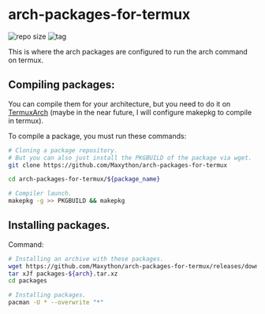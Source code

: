 # arch-packages-for-termux

![repo size](https://img.shields.io/github/repo-size/Maxython/arch-packages-for-termux)
![tag](https://img.shields.io/github/v/tag/Maxython/arch-packages-for-termux)

This is where the arch packages are configured to run the arch command on termux.  

## Compiling packages:
You can compile them for your architecture, but you need to do it on [TermuxArch](https://github.com/SDRausty/TermuxArch) (maybe in the near future, I will configure makepkg to compile in termux).  

To compile a package, you must run these commands:
```bash
# Cloning a package repository.
# But you can also just install the PKGBUILD of the package via wget.
git clone https://github.com/Maxython/arch-packages-for-termux

cd arch-packages-for-termux/${package_name}

# Compiler launch.
makepkg -g >> PKGBUILD && makepkg
```

## Installing packages.
Command:
```bash
# Installing an archive with these packages.
wget https://github.com/Maxython/arch-packages-for-termux/releases/download/packages-v2021.08.19/packages-${arch}.tar.xz
tar xJf packages-${arch}.tar.xz
cd packages

# Installing packages.
pacman -U * --overwrite "*"
```
